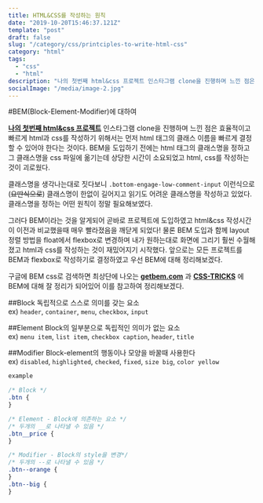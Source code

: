 ```yaml
---
title: HTML&CSS를 작성하는 원칙
date: "2019-10-20T15:46:37.121Z"
template: "post"
draft: false
slug: "/category/css/printciples-to-write-html-css"
category: "html"
tags:
  - "css"
  - "html"
description: "나의 첫번째 html&css 프로젝트 인스타그램 clone을 진행하며 느낀 점은 효율적이고 빠르게 html과 css를 작성하기 위해서는 먼저 html 태그의 클래스 이름을 빠르게 결정할 수 있어야 한다는 것이다. BEM을 도입하기 전에는 html 태그의 클래스명을 정하고 그 클래스명을 css 파일에 옮기는데 상당한 시간이 소요되었고 html, css를 작성하는 것이 괴로웠다..."
socialImage: "/media/image-2.jpg"
---
```


#BEM(Block-Element-Modifier)에 대하여

**[나의 첫번째 html&css 프로젝트](https://github.com/saegeullee/InstagramClone_frontend)** 인스타그램 clone을 진행하며 느낀 점은 효율적이고 빠르게 html과 css를 작성하기 위해서는 먼저 html 태그의 클래스 이름을 빠르게 결정할 수 있어야 한다는 것이다. BEM을 도입하기 전에는 html 태그의 클래스명을 정하고 그 클래스명을 css 파일에 옮기는데 상당한 시간이 소요되었고 html, css를 작성하는 것이 괴로웠다.

클래스명을 생각나는대로 짓다보니 `.bottom-engage-low-comment-input` 이런식으로(~~요딴식으로~~) 클래스명이 한없이 길어지고 읽기도 어려운 클래스명을 작성하고 있었다. 클래스명을 정하는 어떤 원칙이 정말 필요해보였다.

그러다 BEM이라는 것을 알게되어 곧바로 프로젝트에 도입하였고 html&css 작성시간이 이전과 비교했을때 매우 빨라졌음을 깨닫게 되었다! 물론 BEM 도입과 함께 layout 정렬 방법을 float에서 flexbox로 변경하며 내가 원하는대로 화면에 그리기 훨씬 수월해졌고 html과 css를 작성하는 것이 재밌어지기 시작했다. 앞으로는 모든 프로젝트를 BEM과 flexbox로 작성하기로 결정하였고 우선 BEM에 대해 정리해보겠다.

구글에 BEM css로 검색하면 최상단에 나오는 **[getbem.com](http://getbem.com/introduction/)** 과 **[CSS-TRICKS](https://css-tricks.com/bem-101/)** 에 BEM에 대해 잘 정리가 되어있어 이를 참고하여 정리해보겠다.

##Block
독립적으로 스스로 의미를 갖는 요소<br>
ex) `header`, `container`, `menu`, `checkbox`, `input`

##Element
Block의 일부분으로 독립적인 의미가 없는 요소<br>
ex) `menu item`, `list item`, `checkbox caption`, `header`, `title`

##Modifier
Block-element의 행동이나 모양을 바꿀때 사용한다<br>
ex) `disabled`, `highlighted`, `checked`, `fixed`, `size big`, `color yellow`

```css
example

/* Block */
.btn {
}

/* Element - Block에 의존하는 요소 */
/* 두개의 __로 나타낼 수 있음 */
.btn__price {
}

/* Modifier - Block의 style을 변경*/
/* 두개의 --로 나타낼 수 있음 */
.btn--orange {
}
.btn--big {
}
```
